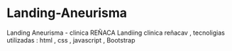 # Landing-Aneurisma
Landing Aneurisma - clinica REÑACA
Landiing clinica reñacav , tecnoligias utilizadas : html , css , javascript , Bootstrap
